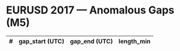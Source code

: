 # EURUSD 2017 — Anomalous Gaps (M5)

| # | gap_start (UTC) | gap_end (UTC) | length_min |
|---:|---|---|---:|
